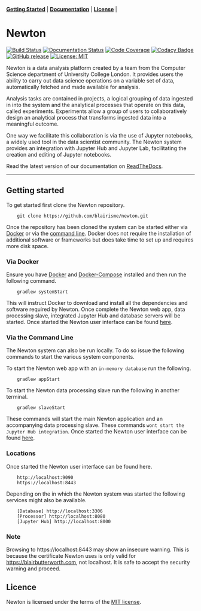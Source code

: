 **[Getting Started](#getting-started)** |
**[Documentation](https://newton.readthedocs.io/)** |
**[License](#licence)** |

# Newton

[![Build Status](https://travis-ci.com/blairisme/newton.svg?branch=master)](https://travis-ci.com/blairisme/newton)
[![Documentation Status](https://readthedocs.org/projects/newton/badge/?version=latest)](https://newton.readthedocs.io/en/latest/?badge=latest)
[![Code Coverage](https://codecov.io/gh/blairisme/newton/branch/master/graph/badge.svg)](https://codecov.io/gh/blairisme/newton)
[![Codacy Badge](https://api.codacy.com/project/badge/Grade/6d4ca6c355fc4a82aa773e7b5cf96585)](https://www.codacy.com/app/blairisme/newton?utm_source=github.com&amp;utm_medium=referral&amp;utm_content=blairisme/newton&amp;utm_campaign=Badge_Grade)
[![GitHub release](https://img.shields.io/badge/release-v0.1-blue.svg)](https://github.com/blairisme/newton/releases/tag/v0.1)
[![License: MIT](https://img.shields.io/badge/license-MIT-blue.svg)](https://opensource.org/licenses/MIT)

Newton is a data analysis platform created by a team from the Computer Science
department of University College London. It provides users the ability to carry
out data science operations on a variable set of data, automatically fetched and
made available for analysis.

Analysis tasks are contained in projects, a logical grouping of data ingested in
into the system and the analytical processes that operate on this data, called
experiments. Experiments allow a group of users to collaboratively design an
analytical process that transforms ingested data into a meaningful outcome.

One way we facilitate this collaboration is via the use of Jupyter notebooks, a
widely used tool in the data scientist community. The Newton system provides an
integration with Jupyter Hub and Jupyter Lab, facilitating the creation and
editing of Jupyter notebooks.


Read the latest version of our documentation on
[ReadTheDocs](https://newton.readthedocs.io/en/latest/).

---
<a name="getting-started"></a>

## Getting started

To get started first clone the Newton repository.

```
    git clone https://github.com/blairisme/newton.git
```

Once the repository has been cloned the system can be started either via
[Docker](#via-docker) or via the [command line](#via-command). Docker does not
require the installation of additional software or frameworks but does take time
to set up and requires more disk space.

<a name="via-docker"></a>

### Via Docker

Ensure you have [Docker](https://www.docker.com/) and
[Docker-Compose](https://docs.docker.com/compose/) installed and then run the
following command.

```
    gradlew systemStart
```

This will instruct Docker to download and install all the dependencies and
software required by Newton. Once complete the Newton web app, data processing
slave, integrated Jupyter Hub and database servers will be started. Once started
the Newton user interface can be found [here](#via-location).

<a name="via-command"></a>

### Via the Command Line

The Newton system can also be run locally. To do so issue the following commands
to start the various system components.

To start the Newton web app with an ``in-memory database`` run the following.

```
    gradlew appStart
```

To start the Newton data processing slave run the following in another terminal.

```
    gradlew slaveStart
```

These commands will start the main Newton application and an accompanying data
processing slave. These commands ``wont start the Jupyter Hub integration``.
Once started the Newton user interface can be found [here](#via-location).

<a name="via-location"></a>

### Locations

Once started the Newton user interface can be found here.

```
    http://localhost:9090
    https://localhost:8443
```

Depending on the in which the Newton system was started the following services
might also be available.

```
    [Database] http://localhost:3306
    [Processor] http://localhost:8080
    [Jupyter Hub] http://localhost:8000
```

### Note

Browsing to https://localhost:8443 may show an insecure warning. This is because
the certificate Newton uses is only valid for https://blairbutterworth.com, not
localhost. It is safe to accept the security warning and proceed.

<a name="licence"></a>

## Licence

Newton is licensed under the terms of the
[MIT license](https://github.com/blairisme/newton/blob/master/LICENSE).
